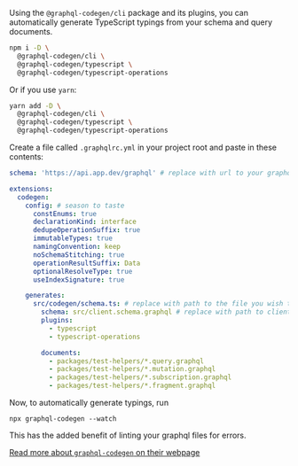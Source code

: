 <meta name="description" content="How to use Apollo Elements and GraphQL Code Generator to improve the experience of developing with GraphQL and web components"/>

Using the `@graphql-codegen/cli` package and its plugins, you can automatically generate TypeScript typings from your schema and query documents.

<code-copy>

```bash
npm i -D \
  @graphql-codegen/cli \
  @graphql-codegen/typescript \
  @graphql-codegen/typescript-operations
```

</code-copy>

Or if you use `yarn`:

<code-copy>

```bash
yarn add -D \
  @graphql-codegen/cli \
  @graphql-codegen/typescript \
  @graphql-codegen/typescript-operations
```

</code-copy>

Create a file called `.graphqlrc.yml` in your project root and paste in these contents:

<code-copy>

```yml
schema: 'https://api.app.dev/graphql' # replace with url to your graphql server

extensions:
  codegen:
    config: # season to taste
      constEnums: true
      declarationKind: interface
      dedupeOperationSuffix: true
      immutableTypes: true
      namingConvention: keep
      noSchemaStitching: true
      operationResultSuffix: Data
      optionalResolveType: true
      useIndexSignature: true

    generates:
      src/codegen/schema.ts: # replace with path to the file you wish to generate
        schema: src/client.schema.graphql # replace with path to client-side schema
        plugins:
          - typescript
          - typescript-operations

        documents:
          - packages/test-helpers/*.query.graphql
          - packages/test-helpers/*.mutation.graphql
          - packages/test-helpers/*.subscription.graphql
          - packages/test-helpers/*.fragment.graphql

```

</code-copy>

Now, to automatically generate typings, run

<code-copy>

```
npx graphql-codegen --watch
```

</code-copy>

This has the added benefit of linting your graphql files for errors.

[Read more about `graphql-codegen` on their webpage](https://graphql-code-generator.com/)